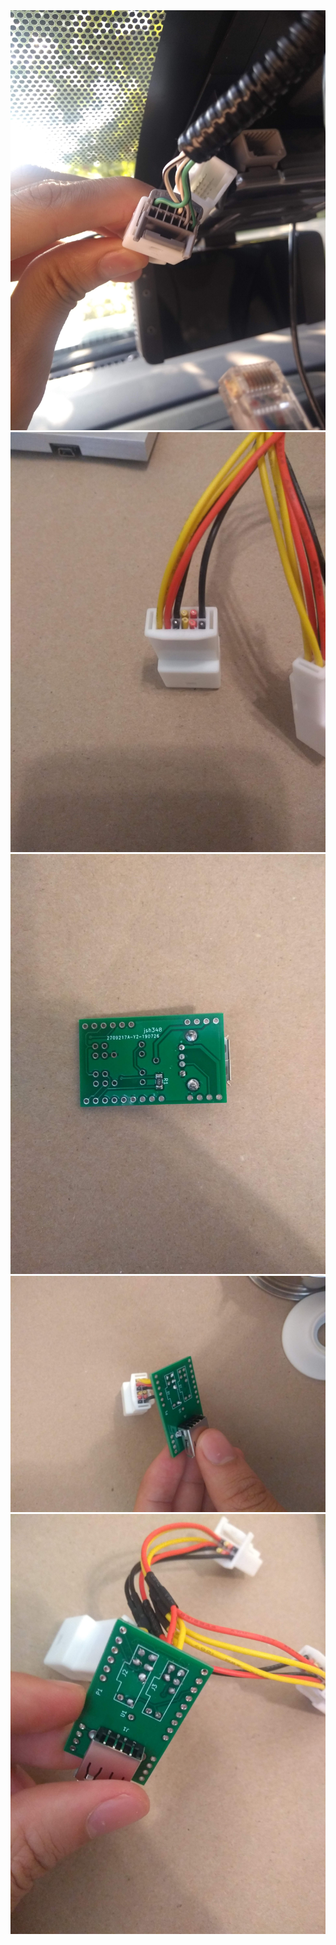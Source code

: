 <img src="pics/1-1.jpg">
<img src="pics/1-2.jpg">
<img src="pics/1-3.jpg">
<img src="pics/1-4.jpg">
<img src="pics/1-5.jpg">